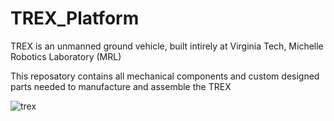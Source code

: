 # TREX_Platform
TREX is an unmanned ground vehicle, built intirely at Virginia Tech, Michelle Robotics Laboratory (MRL)

This reposatory contains all mechanical components and custom designed parts needed to manufacture and assemble the TREX

![trex](https://user-images.githubusercontent.com/23244706/27973883-99733a48-6329-11e7-93f8-608c92e08ca6.png)
